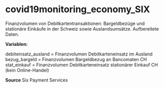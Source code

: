 # covid19monitoring_economy_SIX

Finanzvolumen von Debitkartentransaktionen: Bargeldbezüge und stationäre Einkäufe in der Schweiz sowie  Auslandsumsätze. Aufbereitete Daten.

<strong>Variablen:</strong>

debiteinsatz_ausland = Finanzvolumen Debitkarteneinsatz im Ausland<br>
bezug_bargeld = Finanzvolumen Bargeldbezug an Bancomaten CH<br>
stat_einkauf = Finanzvolumen Debitkarteneinsatz stationärer Einkauf CH (kein Online-Handel)

<Strong>Source</strong>
Six Payment Services
